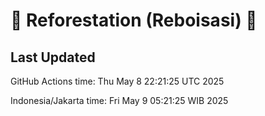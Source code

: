 
# 🌳 Reforestation (Reboisasi) 🌲

## Last Updated

GitHub Actions time: Thu May  8 22:21:25 UTC 2025

Indonesia/Jakarta time: Fri May  9 05:21:25 WIB 2025

